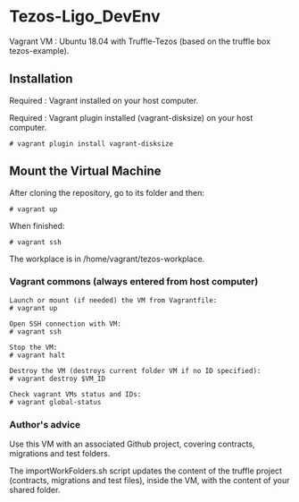 # Tezos-Ligo_DevEnv

Vagrant VM : Ubuntu 18.04 with Truffle-Tezos (based on the truffle box tezos-example).

## Installation

Required : Vagrant installed on your host computer.

Required : Vagrant plugin installed (vagrant-disksize) on your host computer.

```shell
# vagrant plugin install vagrant-disksize
```

## Mount the Virtual Machine

After cloning the repository, go to its folder and then:

```shell
# vagrant up
```

When finished:

```shell
# vagrant ssh
```

The workplace is in /home/vagrant/tezos-workplace.

### Vagrant commons (always entered from host computer)

```shell
Launch or mount (if needed) the VM from Vagrantfile:
# vagrant up

Open SSH connection with VM:
# vagrant ssh

Stop the VM:
# vagrant halt

Destroy the VM (destroys current folder VM if no ID specified):
# vagrant destroy $VM_ID

Check vagrant VMs status and IDs:
# vagrant global-status
```

### Author's advice

Use this VM with an associated Github project, covering contracts, migrations and test folders.

The importWorkFolders.sh script updates the content of the truffle project (contracts, migrations and test files), inside the VM, with the content of your shared folder.
